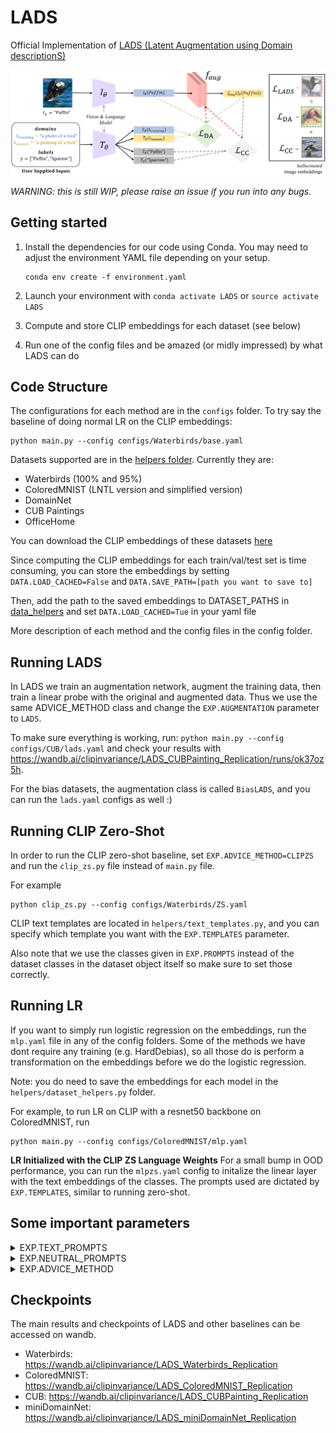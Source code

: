 # LADS
Official Implementation of [LADS (Latent Augmentation using Domain descriptionS)](https://lisadunlap.github.io/LADS-website)

![LADS method overview.](figs/lads-method-2-1.png "LADS method overview")

*WARNING: this is still WIP, please raise an issue if you run into any bugs.*

## Getting started

1. Install the dependencies for our code using Conda. You may need to adjust the environment YAML file depending on your setup.

    ```
    conda env create -f environment.yaml
    ```
2. Launch your environment with `conda activate LADS` or `source activate LADS`

3. Compute and store CLIP embeddings for each dataset (see below)

4. Run one of the config files and be amazed (or midly impressed) by what LADS can do

## Code Structure 
The configurations for each method are in the `configs` folder. To try say the baseline of doing normal LR on the CLIP embeddings:
```
python main.py --config configs/Waterbirds/base.yaml
```

Datasets supported are in the [helpers folder](./helpers/data_helpers.py). Currently they are:
* Waterbirds (100% and 95%)
* ColoredMNIST (LNTL version and simplified version)
* DomainNet
* CUB Paintings
* OfficeHome

You can download the CLIP embeddings of these datasets [here](https://drive.google.com/drive/folders/1ItjhX7RPfQ6fQQk6_bEYJPewnkVdcfOC?usp=sharing)

Since computing the CLIP embeddings for each train/val/test set is time consuming, you can store the embeddings by setting `DATA.LOAD_CACHED=False` and `DATA.SAVE_PATH=[path you want to save to]`

Then, add the path to the saved embeddings to DATASET_PATHS in [data_helpers](./helpers/data_helpers.py) and set `DATA.LOAD_CACHED=Tue` in your yaml file

More description of each method and the config files in the config folder. 

## Running LADS
In LADS we train an augmentation network, augment the training data, then train a linear probe with the original and augmented data. Thus we use the same ADVICE_METHOD class and change the `EXP.AUGMENTATION` parameter to `LADS`. 

To make sure everything is working, run:
`python main.py --config configs/CUB/lads.yaml`
and check your results with https://wandb.ai/clipinvariance/LADS_CUBPainting_Replication/runs/ok37oz5h. 

For the bias datasets, the augmentation class is called `BiasLADS`, and you can run the `lads.yaml` configs as well :)

## Running CLIP Zero-Shot
In order to run the CLIP zero-shot baseline, set `EXP.ADVICE_METHOD=CLIPZS` and run the `clip_zs.py` file instead of `main.py` file. 

For example
```
python clip_zs.py --config configs/Waterbirds/ZS.yaml
```

CLIP text templates are located in `helpers/text_templates.py`, and you can specify which template you want with the `EXP.TEMPLATES` parameter. 

Also note that we use the classes given in `EXP.PROMPTS` instead of the dataset classes in the dataset object itself so make sure to set those correctly.

## Running LR

If you want to simply run logistic regression on the embeddings, run the `mlp.yaml` file in any of the config folders. Some of the methods we have dont require any training (e.g. HardDebias), so all those do is perform a transformation on the embeddings before we do the logistic regression. 

Note: you do need to save the embeddings for each model in the `helpers/dataset_helpers.py` folder.

For example, to run LR on CLIP with a resnet50 backbone on ColoredMNIST, run
```
python main.py --config configs/ColoredMNIST/mlp.yaml
```

**LR Initialized with the CLIP ZS Language Weights** For a small bump in OOD performance, you can run the `mlpzs.yaml` config to initalize the linear layer with the text embeddings of the classes. The prompts used are dictated by `EXP.TEMPLATES`, similar to running zero-shot.

## Some important parameters
<details><summary>EXP.TEXT_PROMPTS</summary>

This is the domains/biases that you want to be invariant to. You can either have them be class specific (e.g. `["a painting of a {}.", "clipart of a {}."]`) or generic (e.g. `[["painting"], ["clipart"]]`). The default is class specific so if you want to use generic prompts instead set `AUGMENTATION.GENERIC=True`. For generic prompts, if you want to average the text embeddings of several phrases of a domain, simply add them to the list (e.g. `[["painting", "a photo of a painting", "an image of a painting"], ["clipart", "clipart of an object"]]`).
</details>


<details><summary>EXP.NEUTRAL_PROMPTS</summary>

If you want to take the difference in text embeddings (for things like the directional loss, most of the augmentations, and the embedding debiasing methods). you can set a neutral prompt (e.g. `["a sketch of a {}."]` or `[["a photo of a sketch]]`). Like TEXT_PROMPTS you can have it be class specific or generic, but if TEXT_PROMPTS is class specific so is NEUTRAL_PROMPTS and vice versa.
</details>


<details><summary>EXP.ADVICE_METHOD</summary>

This sets the type of linear probing you are doing. Set to `LR` if you want to use the scikit learn LR (what is in the CLIP repo) or `ClipMLP` for pytorch MLP (if `METHOD.MODEL.NUM_LAYERS=1` this is LR). Typically `CLIPMLP` runs a lot faster than `LR`.

You can also set the advice method to one of the debiasing methods (different from augmentations in that we augment the training data and dont add in the original training data), but we don't use them anymore and I'm too lazy to explain it so if you care to try them out check the configs file (WARNING these are old so high chance of bugs).
</details>


## Checkpoints
The main results and checkpoints of LADS and other baselines can be accessed on wandb.  
* Waterbirds: https://wandb.ai/clipinvariance/LADS_Waterbirds_Replication
* ColoredMNIST: https://wandb.ai/clipinvariance/LADS_ColoredMNIST_Replication
* CUB: https://wandb.ai/clipinvariance/LADS_CUBPainting_Replication 
* miniDomainNet: https://wandb.ai/clipinvariance/LADS_miniDomainNet_Replication 
